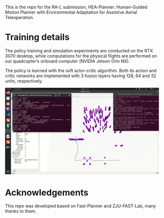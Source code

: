This is the repo for the RA-L submission, HEA-Planner: Human-Guided Motion Planner with Environmental Adaptation for Assistive Aerial Teleoperation.

# Training details

The policy training and simulation experiments are conducted on the RTX 3070 desktop, while computations for the physical flights are performed on our quadcopter’s onboard computer (NVIDIA Jetson Orin NX). 

The policy is learned with the soft actor-critic algorithm. Both its action and critic networks are implemented with 3 fusion layers having 128, 64 and 32 units, respectively. 

![加载动画](https://github.com/SAA-Robot-Lab/HEA-Planner/blob/main/policy%20training.gif "加载中...")

# Acknowledgements
This repo was developed based on Fast-Planner and ZJU-FAST-Lab, many thanks to them.
